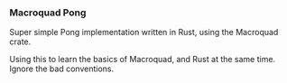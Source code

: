 ### Macroquad Pong

Super simple Pong implementation written in Rust, using the Macroquad crate.

Using this to learn the basics of Macroquad, and Rust at the same time. Ignore the bad conventions.
